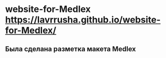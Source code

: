 # website-for-Medlex https://lavrrusha.github.io/website-for-Medlex/

## Была сделана разметка макета Medlex

